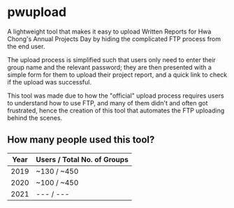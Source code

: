# pwupload

A lightweight tool that makes it easy to upload Written Reports for Hwa Chong's Annual Projects Day by hiding the complicated FTP process from the end user.

The upload process is simplified such that users only need to enter their group name and the relevant password; they are then presented with a simple form for them to upload their project report, and a quick link to check if the upload was successful.

This tool was made due to how the "official" upload process requires users to understand how to use FTP, and many of them didn't and often got frustrated, hence the creation of this tool that automates the FTP uploading behind the scenes.

## How many people used this tool?

| Year | Users / Total No. of Groups           |
|------|---------------------------------------|
| 2019 | ~130 / ~450                           |
| 2020 | ~100 / ~450                           |
| 2021 | --- / ---                             |
